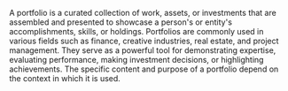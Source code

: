 A portfolio is a curated collection of work, assets, or investments that are assembled and presented to showcase a person's or entity's accomplishments, skills, or holdings. Portfolios are commonly used in various fields such as finance, creative industries, real estate, and project management. They serve as a powerful tool for demonstrating expertise, evaluating performance, making investment decisions, or highlighting achievements. The specific content and purpose of a portfolio depend on the context in which it is used.
